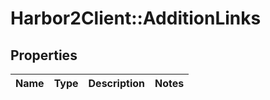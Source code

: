 # Harbor2Client::AdditionLinks

## Properties
Name | Type | Description | Notes
------------ | ------------- | ------------- | -------------


